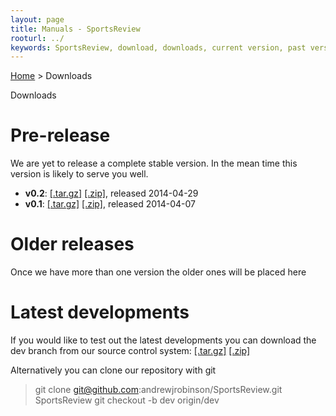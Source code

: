 ```yaml
---
layout: page
title: Manuals - SportsReview
rooturl: ../
keywords: SportsReview, download, downloads, current version, past versions
---
```


[Home](../) > Downloads

<div class="title">Downloads</div>

# Pre-release

We are yet to release a complete stable version.  In the mean time this version is likely to serve you well.

* **v0.2**: [&#91;.tar.gz&#93;](https://github.com/andrewjrobinson/SportsReview/archive/v0.2.tar.gz) 
 [&#91;.zip&#93;](https://github.com/andrewjrobinson/SportsReview/archive/v0.2.zip), released 2014-04-29
* **v0.1**: [&#91;.tar.gz&#93;](https://github.com/andrewjrobinson/SportsReview/archive/v0.1.tar.gz) 
 [&#91;.zip&#93;](https://github.com/andrewjrobinson/SportsReview/archive/v0.1.zip), released 2014-04-07

# Older releases

Once we have more than one version the older ones will be placed here

# Latest developments

If you would like to test out the latest developments you can download the dev branch from our source control 
system: [&#91;.tar.gz&#93;](https://github.com/andrewjrobinson/SportsReview/archive/dev.tar.gz) 
[&#91;.zip&#93;](https://github.com/andrewjrobinson/SportsReview/archive/dev.zip)

Alternatively you can clone our repository with git
> git clone git@github.com:andrewjrobinson/SportsReview.git SportsReview
> git checkout -b dev origin/dev
